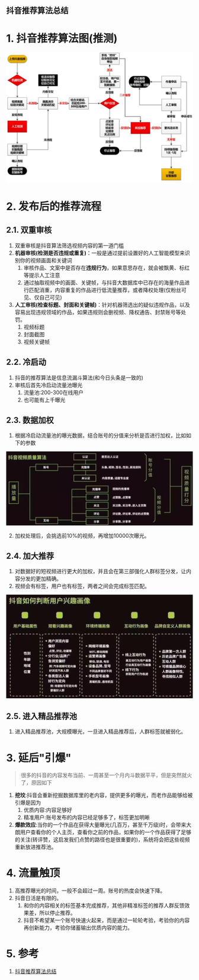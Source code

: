 抖音推荐算法总结
---

# 1. 抖音推荐算法图(推测)
![](img/douyin/1.png)

# 2. 发布后的推荐流程

## 2.1. 双重审核
1. 双重审核是抖音算法筛选视频内容的第一道门槛
2. **机器审核(检测是否违规或重复)**：一般是通过提前设置好的人工智能模型来识别你的视频画面和关键词
   1. 审核作品、文案中是否存在**违规行为**，如果意思存在，就会被飘黄、标红等提示人工注意
   2. 通过抽取视频中的画面、关键帧，与抖音大数据库中已存在的海量作品进行匹配消重，内容重复的作品进行低流量推荐，或者降权处理(仅粉丝可见、仅自己可见)
3. **人工审核(检查标题、封面和关键帧)**：针对机器筛选出的疑似违规作品，以及容易出现违规领域的作品，如果违规则会删视频、降权通告、封禁账号等处罚。
   1. 视频标题
   2. 封面截图
   3. 视频关键帧

## 2.2. 冷启动
1. 抖音的推荐算法是信息流漏斗算法(和今日头条是一致的)
2. 审核后首先冷启动流量池曝光
   1. 流量池:200-300在线用户
   2. 也可能有上千曝光

## 2.3. 数据加权
1. 根据冷启动流量池的曝光数据，结合账号的分值来分析是否进行加权，比如如下的参数

![](img/douyin/2.png)

2. 加权处理后，会挑选前10%的视频，再增加10000次曝光。

## 2.4. 加大推荐
1. 对数据好的短视频进行更大的加权，并且会在第三部强化人群标签分发，让内容分发的更加精确。
2. 视频会有标签，用户也有标签，两者之间会完成标签匹配。

![](img/douyin/3.png)

## 2.5. 进入精品推荐池
1. 进入精品推荐池，大规模曝光，一旦进入精品推荐后，人群标签就被弱化。

# 3. 延后"引爆"
> 很多的抖音的内容发布当前、一周甚至一个月内斗数据平平，但是突然就火了，原因如下
1. **挖坟**:抖音会重新挖掘数据库里的老内容，提供更多的曝光，而老作品能够给被引爆是因为
   1. 优质内容:内容足够好
   2. 精准用户:账号发布的内容已经足够多了，标签更加明晰
2. **爆款效应**:当你的一个作品在获得大量曝光(几百万，甚至千万级)时，会带来大朗用户查看你的个人主页，查看你之前的作品，如果你的一个作品获得了足够的关注(转评赞，这启发我们点赞的路径也是很重要的)，系统将会把这些视频重新放进推荐池。

# 4. 流量触顶
1. 高推荐曝光的时间，一般不会超过一周。账号的热度会快速下降。
2. 抖音日活是有限的。
   1. 和你的内容相关的标签基本完成推荐，其他非精准标签的推荐人群反馈效果差，所以停止推荐。
   2. 抖音不希望某一个账号快速火起来，而是通过一轮轮考验，考验你的内容再创新能力，考验你储蓄输出优质内容的能力。

# 5. 参考
1. <a href = "https://blog.csdn.net/sinat_26811377/article/details/103217551">抖音推荐算法总结</a>